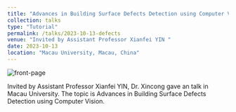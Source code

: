 ```yaml
---
title: "Advances in Building Surface Defects Detection using Computer Vision"
collection: talks
type: "Tutorial"
permalink: /talks/2023-10-13-defects
venue: "Invited by Assistant Professor Xianfei YIN "
date: 2023-10-13
location: "Macau University, Macau, China"
---
```


![front-page](/academicpages/images/talks/2023-06-25-defects/front-page.jpg)

Invited by Assistant Professor Xianfei YIN, Dr. Xincong gave an talk in Macau University. The topic is Advances in Building Surface Defects Detection using Computer Vision.


